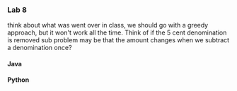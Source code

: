 ### Lab 8
think about what was went over in class, we should go with a greedy approach, but it won't work all the time. Think of if the 5 cent denomination is removed
sub problem may be that the amount changes when we subtract a denomination once?
#### Java


#### Python